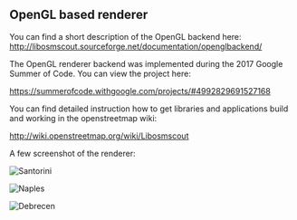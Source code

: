 ## OpenGL based renderer

You can find a short description of the OpenGL backend here:
http://libosmscout.sourceforge.net/documentation/openglbackend/

The OpenGL renderer backend was implemented during the 2017 Google Summer of Code.
You can view the project here:

https://summerofcode.withgoogle.com/projects/#4992829691527168

You can find detailed instruction how to get libraries and applications
build and working in the openstreetmap wiki:

http://wiki.openstreetmap.org/wiki/Libosmscout

A few screenshot of the renderer:

![Santorini](http://i.imgur.com/DuyWuBWm.png)

![Naples](http://i.imgur.com/8Z8ELhbm.png)

![Debrecen](http://i.imgur.com/71Y9prAm.png)

